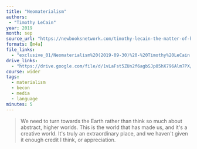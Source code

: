 ```yaml
---
title: "Neomaterialism"
authors:
 - "Timothy LeCain"
year: 2019
month: sep
source_url: "https://newbooksnetwork.com/timothy-lecain-the-matter-of-history-how-things-create-the-past-cambridge-up-2017/"
formats: [m4a]
file_links:
  - "exclusive_01/Neomaterialism%20(2019-09-30)%20-%20Timothy%20LeCain.m4a"
drive_links:
  - "https://drive.google.com/file/d/1vLaFst5ZUn2f6agbSJp05hX796Alm7PX/view?usp=drivesdk"
course: wider
tags:
  - materialism
  - becon
  - media
  - language
minutes: 5
---
```


> We need to turn towards the Earth rather than think so much about abstract, higher worlds. This is the world that has made us, and it's a creative world. It's truly an extraordinary place, and we haven't given it enough credit I think, or appreciation.



